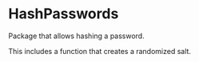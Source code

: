 # HashPasswords

Package that allows hashing a password.

This includes a function that creates a randomized salt.